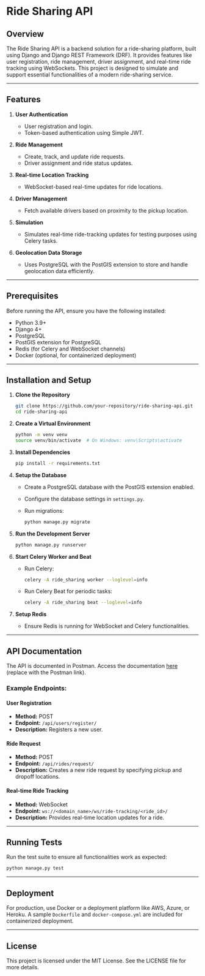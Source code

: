 # Ride Sharing API

## Overview

The Ride Sharing API is a backend solution for a ride-sharing platform, built using Django and Django REST Framework (DRF). It provides features like user registration, ride management, driver assignment, and real-time ride tracking using WebSockets. This project is designed to simulate and support essential functionalities of a modern ride-sharing service.

---

## Features

1. **User Authentication**

   * User registration and login.
   * Token-based authentication using Simple JWT.

2. **Ride Management**

   * Create, track, and update ride requests.
   * Driver assignment and ride status updates.

3. **Real-time Location Tracking**

   * WebSocket-based real-time updates for ride locations.

4. **Driver Management**

   * Fetch available drivers based on proximity to the pickup location.

5. **Simulation**

   * Simulates real-time ride-tracking updates for testing purposes using Celery tasks.

6. **Geolocation Data Storage**

   * Uses PostgreSQL with the PostGIS extension to store and handle geolocation data efficiently.

---

## Prerequisites

Before running the API, ensure you have the following installed:

* Python 3.9+
* Django 4+
* PostgreSQL
* PostGIS extension for PostgreSQL
* Redis (for Celery and WebSocket channels)
* Docker (optional, for containerized deployment)

---

## Installation and Setup

1. **Clone the Repository**

   ```bash
   git clone https://github.com/your-repository/ride-sharing-api.git
   cd ride-sharing-api
   ```

2. **Create a Virtual Environment**

   ```bash
   python -m venv venv
   source venv/bin/activate  # On Windows: venv\Scripts\activate
   ```

3. **Install Dependencies**

   ```bash
   pip install -r requirements.txt
   ```

4. **Setup the Database**

   * Create a PostgreSQL database with the PostGIS extension enabled.
   * Configure the database settings in `settings.py`.
   * Run migrations:

     ```bash
     python manage.py migrate
     ```

5. **Run the Development Server**

   ```bash
   python manage.py runserver
   ```

6. **Start Celery Worker and Beat**

   * Run Celery:

     ```bash
     celery -A ride_sharing worker --loglevel=info
     ```
   * Run Celery Beat for periodic tasks:

     ```bash
     celery -A ride_sharing beat --loglevel=info
     ```

7. **Setup Redis**

   * Ensure Redis is running for WebSocket and Celery functionalities.

---

## API Documentation

The API is documented in Postman. Access the documentation [here](#) (replace with the Postman link).

### Example Endpoints:

#### **User Registration**

* **Method:** POST
* **Endpoint:** `/api/users/register/`
* **Description:** Registers a new user.

#### **Ride Request**

* **Method:** POST
* **Endpoint:** `/api/rides/request/`
* **Description:** Creates a new ride request by specifying pickup and dropoff locations.

#### **Real-time Ride Tracking**

* **Method:** WebSocket
* **Endpoint:** `ws://<domain_name>/ws/ride-tracking/<ride_id>/`
* **Description:** Provides real-time location updates for a ride.

---

## Running Tests

Run the test suite to ensure all functionalities work as expected:

```bash
python manage.py test
```

---

## Deployment

For production, use Docker or a deployment platform like AWS, Azure, or Heroku. A sample `Dockerfile` and `docker-compose.yml` are included for containerized deployment.

---

## License

This project is licensed under the MIT License. See the LICENSE file for more details.

